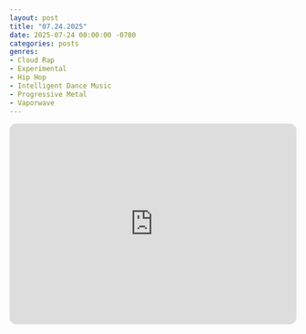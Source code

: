 ```yaml
---
layout: post
title: "07.24.2025"
date: 2025-07-24 00:00:00 -0700
categories: posts
genres:
- Cloud Rap
- Experimental
- Hip Hop
- Intelligent Dance Music
- Progressive Metal
- Vaporwave
---
```

<iframe style="border-radius:12px" src="https://open.spotify.com/embed/playlist/2J897JF6egILLiCSmsHD83?utm_source=generator" width="100%" height="352" frameBorder="0" allowfullscreen="" allow="autoplay; clipboard-write; encrypted-media; fullscreen; picture-in-picture" loading="lazy"></iframe>